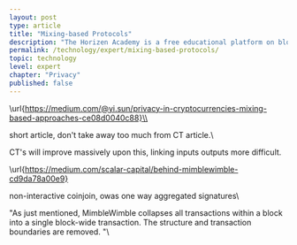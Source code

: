 ```yaml
---
layout: post
type: article
title: "Mixing-based Protocols"
description: "The Horizen Academy is a free educational platform on blockchain technology, cryptocurrency, and privacy. This chapter is is not available yet. We add content frequently, sign up for our newsletter for notifications when it's released."
permalink: /technology/expert/mixing-based-protocols/
topic: technology
level: expert
chapter: "Privacy"
published: false
---
```


\url{https://medium.com/@yi.sun/privacy-in-cryptocurrencies-mixing-based-approaches-ce08d0040c88}\\

short article, don't take away too much from CT article.\\

CT's will improve massively upon this, linking inputs outputs more difficult.

\url{https://medium.com/scalar-capital/behind-mimblewimble-cd9da78a00e9}

non-interactive coinjoin, owas one way aggregated signatures\\

"As just mentioned, MimbleWimble collapses all transactions within a block into a single block-wide transaction. The structure and transaction boundaries are removed. "\\
